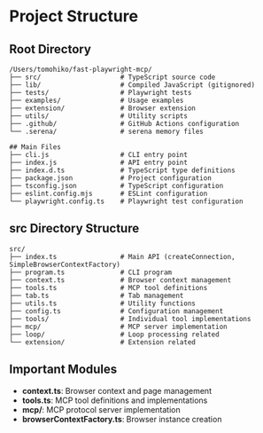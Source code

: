 # Project Structure

## Root Directory
```
/Users/tomohiko/fast-playwright-mcp/
├── src/                    # TypeScript source code
├── lib/                    # Compiled JavaScript (gitignored)
├── tests/                  # Playwright tests
├── examples/               # Usage examples
├── extension/              # Browser extension
├── utils/                  # Utility scripts
├── .github/                # GitHub Actions configuration
└── .serena/                # serena memory files

## Main Files
├── cli.js                  # CLI entry point
├── index.js                # API entry point
├── index.d.ts              # TypeScript type definitions
├── package.json            # Project configuration
├── tsconfig.json           # TypeScript configuration
├── eslint.config.mjs       # ESLint configuration
└── playwright.config.ts    # Playwright test configuration
```

## src Directory Structure
```
src/
├── index.ts                # Main API (createConnection, SimpleBrowserContextFactory)
├── program.ts              # CLI program
├── context.ts              # Browser context management
├── tools.ts                # MCP tool definitions
├── tab.ts                  # Tab management
├── utils.ts                # Utility functions
├── config.ts               # Configuration management
├── tools/                  # Individual tool implementations
├── mcp/                    # MCP server implementation
├── loop/                   # Loop processing related
└── extension/              # Extension related
```

## Important Modules
- **context.ts**: Browser context and page management
- **tools.ts**: MCP tool definitions and implementations
- **mcp/**: MCP protocol server implementation
- **browserContextFactory.ts**: Browser instance creation